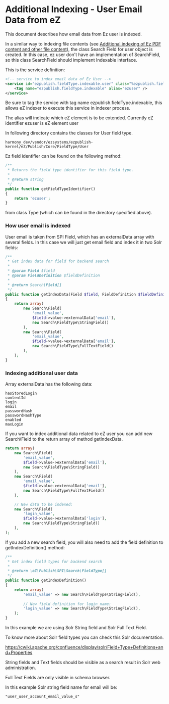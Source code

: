 # Additional Indexing - User Email Data from eZ

This document describes how email data from Ez user is indexed.

In a similar way to indexing file contents (see [Additional indexing of Ez PDF content and other file content](additional_indexing_of_ez_pdf_content_and_other_file_content.md)), the class Search Field for user object is created. In this case, ez user don't have an implementation of SearchField, so this class SearchField should implement Indexable interface.

This is the service definition:

``` xml
<!-- service to index email data of Ez User -->
<service id="ezpublish.fieldType.indexable.user" class="%ezpublish.fieldType.indexable.user.class%">
    <tag name="ezpublish.fieldType.indexable" alias="ezuser" />
</service>
```

Be sure to tag the service with tag name ezpublish.fieldType.indexable, this allows eZ indexer to execute this service in indexer process.

The alias will indicate which eZ element is to be extended. Currently eZ identifier ezuser is eZ element user

In following directory contains the classes for User field type.

`harmony_dev/vendor/ezsystems/ezpublish-kernel/eZ/Publish/Core/FieldType/User`

Ez field identifier can be found on the following method:

``` php
/**
 * Returns the field type identifier for this field type.
 *
 * @return string
 */
public function getFieldTypeIdentifier()
{
    return 'ezuser';
}
```

from class Type (which can be found in the directory specified above).

### How user email is indexed

User email is taken from SPI Field, which has an externalData array with several fields. In this case we will just get email field and index it in two Solr fields:

``` php
/**
 * Get index data for field for backend search
 *
 * @param Field $field
 * @param FieldDefinition $fieldDefinition
 *
 * @return Search\Field[]
 */
public function getIndexData(Field $field, FieldDefinition $fieldDefinition)
{
    return array(
        new Search\Field(
            'email_value',
            $field->value->externalData['email'],
            new Search\FieldType\StringField()
        ),
        new Search\Field(
            'email_value',
            $field->value->externalData['email'],
            new Search\FieldType\FullTextField()
        ),
    );
}
```

### Indexing additional user data

Array externalData has the following data:

``` 
hasStoredLogin
contentId
login
email
passwordHash
passwordHashType
enabled
maxLogin
```

If you want to index additional data related to eZ user you can add new Search\\Field to the return array of method getIndexData.

``` php
return array(
    new Search\Field(
        'email_value',
        $field->value->externalData['email'],
        new Search\FieldType\StringField()
    ),
    new Search\Field(
        'email_value',
        $field->value->externalData['email'],
        new Search\FieldType\FullTextField()
    ),

    // New data to be indexed:
    new Search\Field(
        'login_value',
        $field->value->externalData['login'],
        new Search\FieldType\StringField()
    ),
);
```

If you add a new search field, you will also need to add the field definition to getIndexDefinition() method:

``` php
/**
 * Get index field types for backend search
 *
 * @return \eZ\Publish\SPI\Search\FieldType[]
 */
public function getIndexDefinition()
{
    return array(
        'email_value' => new Search\FieldType\StringField(),
 
        // New field definition for login name:
        'login_value' => new Search\FieldType\StringField(),
    );
}
```

In this example we are using Solr String field and Solr Full Text Field.

To know more about Solr field types you can check this Solr documentation.

https://cwiki.apache.org/confluence/display/solr/Field+Type+Definitions+and+Properties

String fields and Text fields should be visible as a search result in Solr web administration.

Full Text Fields are only visible in schema browser.

In this example Solr string field name for email will be:

```
"user_user_account_email_value_s"
```
